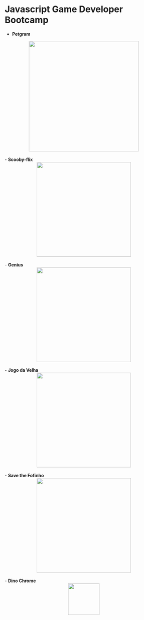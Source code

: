# Javascript Game Developer Bootcamp

- <b>Petgram</b>
<div align="center">
  <img height="350em" src="https://user-images.githubusercontent.com/93846188/144753176-1097f977-d059-4417-b8f3-1a58a4673aa2.png"/>
</div>
<br />
- <b>Scooby-flix</b>
<div align="center">
  <img height="300em" src="https://user-images.githubusercontent.com/93846188/144753067-98871d9e-4d51-4cf0-8fbe-50116b62d49d.png"/>
</div>
<br />
- <b>Genius</b>
<div align="center">
  <img height="300em" src="https://repository-images.githubusercontent.com/487664800/92c5c822-2f6e-42e1-956f-fb16d65acd71"/>
</div>
<br />
- <b>Jogo da Velha</b>
<div align="center">
  <img height="300em" src="https://repository-images.githubusercontent.com/486040356/2daf3fb8-a9fe-467a-a8db-e7f3d6992be7"/>
</div>
<br />
- <b>Save the Fofinho</b>
<div align="center">
  <img height="300em" src="https://repository-images.githubusercontent.com/469221470/e8234223-fbf1-4b0b-989b-e51125e2ebf8"/>
</div>
<br />
- <b>Dino Chrome</b>
<div align="center">
  <img height="100em" src="https://repository-images.githubusercontent.com/489153703/3a87b052-9ba2-4cf2-9bdc-290a47fc8154"/>
</div>
